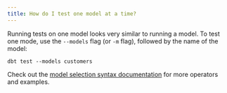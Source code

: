 ```yaml
---
title: How do I test one model at a time?
---
```


Running tests on one model looks very similar to running a model. To test one
mode, use the `--models` flag (or `-m` flag), followed by the name of the model:
```
dbt test --models customers
```

Check out the [model selection syntax documentation](https://docs.getdbt.com/docs/model-selection-syntax) for more operators and examples.
